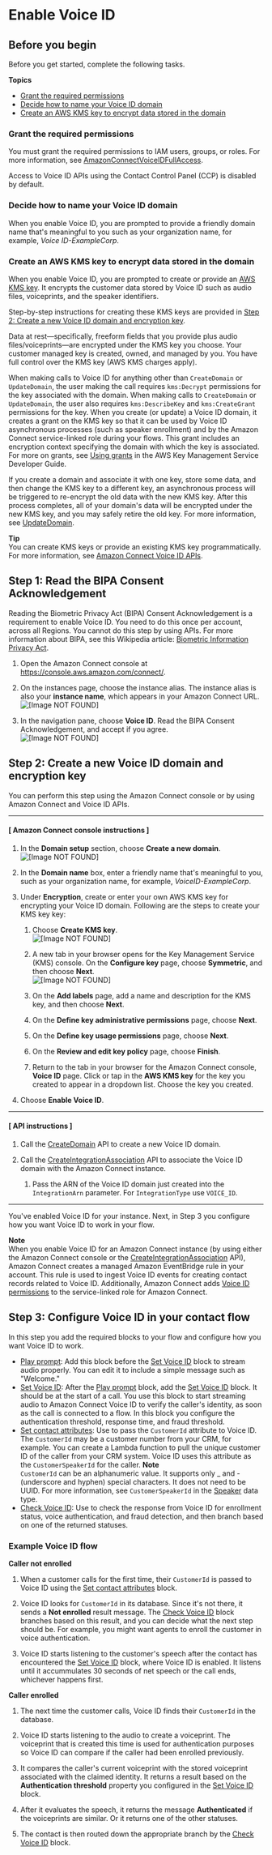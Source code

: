# Enable Voice ID<a name="enable-voiceid"></a>

## Before you begin<a name="enable-voiceid-requirements"></a>

Before you get started, complete the following tasks\.

**Topics**
+ [Grant the required permissions](#enable-voiceid-permissions)
+ [Decide how to name your Voice ID domain](#enable-voiceid-domains)
+ [Create an AWS KMS key to encrypt data stored in the domain](#enable-voiceid-awsmanagedkey)

### Grant the required permissions<a name="enable-voiceid-permissions"></a>

You must grant the required permissions to IAM users, groups, or roles\. For more information, see [AmazonConnectVoiceIDFullAccess](security_iam_awsmanpol.md#amazonconnectvoiceidfullaccesspolicy)\.

Access to Voice ID APIs using the Contact Control Panel \(CCP\) is disabled by default\.

### Decide how to name your Voice ID domain<a name="enable-voiceid-domains"></a>

When you enable Voice ID, you are prompted to provide a friendly domain name that's meaningful to you such as your organization name, for example, *Voice ID\-ExampleCorp*\. 

### Create an AWS KMS key to encrypt data stored in the domain<a name="enable-voiceid-awsmanagedkey"></a>

When you enable Voice ID, you are prompted to create or provide an [AWS KMS key](https://docs.aws.amazon.com/kms/latest/developerguide/concepts.html#kms_keys)\. It encrypts the customer data stored by Voice ID such as audio files, voiceprints, and the speaker identifiers\.

Step\-by\-step instructions for creating these KMS keys are provided in [Step 2: Create a new Voice ID domain and encryption key](#enable-voiceid-step2)\.

Data at rest—specifically, freeform fields that you provide plus audio files/voiceprints—are encrypted under the KMS key you choose\. Your customer managed key is created, owned, and managed by you\. You have full control over the KMS key \(AWS KMS charges apply\)\.

When making calls to Voice ID for anything other than `CreateDomain` or `UpdateDomain`, the user making the call requires `kms:Decrypt` permissions for the key associated with the domain\. When making calls to `CreateDomain` or `UpdateDomain`, the user also requires `kms:DescribeKey` and `kms:CreateGrant` permissions for the key\. When you create \(or update\) a Voice ID domain, it creates a grant on the KMS key so that it can be used by Voice ID asynchronous processes \(such as speaker enrollment\) and by the Amazon Connect service\-linked role during your flows\. This grant includes an encryption context specifying the domain with which the key is associated\. For more on grants, see [Using grants](https://docs.aws.amazon.com/kms/latest/developerguide/grants.html) in the AWS Key Management Service Developer Guide\.

If you create a domain and associate it with one key, store some data, and then change the KMS key to a different key, an asynchronous process will be triggered to re\-encrypt the old data with the new KMS key\. After this process completes, all of your domain's data will be encrypted under the new KMS key, and you may safely retire the old key\. For more information, see [UpdateDomain](https://docs.aws.amazon.com/voiceid/latest/APIReference/API_UpdateDomain)\.

**Tip**  
You can create KMS keys or provide an existing KMS key programmatically\. For more information, see [Amazon Connect Voice ID APIs](https://docs.aws.amazon.com/voiceid/latest/APIReference/)\.

## Step 1: Read the BIPA Consent Acknowledgement<a name="enable-voiceid-step1"></a>

Reading the Biometric Privacy Act \(BIPA\) Consent Acknowledgement is a requirement to enable Voice ID\. You need to do this once per account, across all Regions\. You cannot do this step by using APIs\. For more information about BIPA, see this Wikipedia article: [Biometric Information Privacy Act](https://en.wikipedia.org/wiki/Biometric_Information_Privacy_Act)\. 

1. Open the Amazon Connect console at [https://console\.aws\.amazon\.com/connect/](https://console.aws.amazon.com/connect/)\.

1. On the instances page, choose the instance alias\. The instance alias is also your **instance name**, which appears in your Amazon Connect URL\.  
![\[Image NOT FOUND\]](http://docs.aws.amazon.com/connect/latest/adminguide/images/instance.png)

1. In the navigation pane, choose **Voice ID**\. Read the BIPA Consent Acknowledgement, and accept if you agree\.  
![\[Image NOT FOUND\]](http://docs.aws.amazon.com/connect/latest/adminguide/images/voiceid-bipa.png)

## Step 2: Create a new Voice ID domain and encryption key<a name="enable-voiceid-step2"></a>

You can perform this step using the Amazon Connect console or by using Amazon Connect and Voice ID APIs\. 

------
#### [ Amazon Connect console instructions ]

1. In the **Domain setup** section, choose **Create a new domain**\.  
![\[Image NOT FOUND\]](http://docs.aws.amazon.com/connect/latest/adminguide/images/voiceid-enable-domain.png)

1. In the **Domain name** box, enter a friendly name that's meaningful to you, such as your organization name, for example, *VoiceID\-ExampleCorp*\.

1. Under **Encryption**, create or enter your own AWS KMS key for encrypting your Voice ID domain\. Following are the steps to create your KMS key key:

   1. Choose **Create KMS key**\.  
![\[Image NOT FOUND\]](http://docs.aws.amazon.com/connect/latest/adminguide/images/voiceid-create-kms-key.png)

   1. A new tab in your browser opens for the Key Management Service \(KMS\) console\. On the **Configure key** page, choose **Symmetric**, and then choose **Next**\.  
![\[Image NOT FOUND\]](http://docs.aws.amazon.com/connect/latest/adminguide/images/customer-profiles-create-kms-key-configure-key.png)

   1. On the **Add labels** page, add a name and description for the KMS key, and then choose **Next**\.

   1. On the **Define key administrative permissions** page, choose **Next**\.

   1. On the **Define key usage permissions** page, choose **Next**\.

   1. On the **Review and edit key policy** page, choose **Finish**\.

   1. Return to the tab in your browser for the Amazon Connect console, **Voice ID** page\. Click or tap in the **AWS KMS key** for the key you created to appear in a dropdown list\. Choose the key you created\.

1. Choose **Enable Voice ID**\. 

------
#### [ API instructions ]

1. Call the [CreateDomain](https://docs.aws.amazon.com/voiceid/latest/APIReference/API_CreateDomain.html) API to create a new Voice ID domain\.

1. Call the [CreateIntegrationAssociation](https://docs.aws.amazon.com/connect/latest/APIReference/API_CreateIntegrationAssociation.html) API to associate the Voice ID domain with the Amazon Connect instance\.

   1. Pass the ARN of the Voice ID domain just created into the `IntegrationArn` parameter\. For `IntegrationType` use `VOICE_ID`\.

------

You've enabled Voice ID for your instance\. Next, in Step 3 you configure how you want Voice ID to work in your flow\.

**Note**  
When you enable Voice ID for an Amazon Connect instance \(by using either the Amazon Connect console or the [CreateIntegrationAssociation](https://docs.aws.amazon.com/connect/latest/APIReference/API_CreateIntegrationAssociation.html) API\), Amazon Connect creates a managed Amazon EventBridge rule in your account\. This rule is used to ingest Voice ID events for creating contact records related to Voice ID\. Additionally, Amazon Connect adds [Voice ID permissions](connect-slr.md) to the service\-linked role for Amazon Connect\.

## Step 3: Configure Voice ID in your contact flow<a name="enable-voiceid-step3"></a>

In this step you add the required blocks to your flow and configure how you want Voice ID to work\.
+ [Play prompt](play.md): Add this block before the [Set Voice ID](set-voice-id.md) block to stream audio properly\. You can edit it to include a simple message such as "Welcome\."
+ [Set Voice ID](set-voice-id.md): After the [Play prompt](play.md) block, add the [Set Voice ID](set-voice-id.md) block\. It should be at the start of a call\. You use this block to start streaming audio to Amazon Connect Voice ID to verify the caller's identity, as soon as the call is connected to a flow\. In this block you configure the authentication threshold, response time, and fraud threshold\. 
+ [Set contact attributes](set-contact-attributes.md): Use to pass the `CustomerId` attribute to Voice ID\. The `CustomerId` may be a customer number from your CRM, for example\. You can create a Lambda function to pull the unique customer ID of the caller from your CRM system\. Voice ID uses this attribute as the `CustomerSpeakerId` for the caller\.
**Note**  
`CustomerId` can be an alphanumeric value\. It supports only \_ and \- \(underscore and hyphen\) special characters\. It does not need to be UUID\. For more information, see `CustomerSpeakerId` in the [Speaker](https://docs.aws.amazon.com/voiceid/latest/APIReference/API_Speaker.html) data type\.
+ [Check Voice ID](check-voice-id.md): Use to check the response from Voice ID for enrollment status, voice authentication, and fraud detection, and then branch based on one of the returned statuses\.

### Example Voice ID flow<a name="sample-voiceid-flow"></a>

**Caller not enrolled**

1. When a customer calls for the first time, their `CustomerId` is passed to Voice ID using the [Set contact attributes](set-contact-attributes.md) block\.

1. Voice ID looks for `CustomerId` in its database\. Since it's not there, it sends a **Not enrolled** result message\. The [Check Voice ID](check-voice-id.md) block branches based on this result, and you can decide what the next step should be\. For example, you might want agents to enroll the customer in voice authentication\.

1. Voice ID starts listening to the customer's speech after the contact has encountered the [Set Voice ID](set-voice-id.md) block, where Voice ID is enabled\. It listens until it accummulates 30 seconds of net speech or the call ends, whichever happens first\.

**Caller enrolled**

1. The next time the customer calls, Voice ID finds their `CustomerId` in the database\. 

1. Voice ID starts listening to the audio to create a voiceprint\. The voiceprint that is created this time is used for authentication purposes so Voice ID can compare if the caller had been enrolled previously\.

1.  It compares the caller's current voiceprint with the stored voiceprint associated with the claimed identity\. It returns a result based on the **Authentication threshold** property you configured in the [Set Voice ID](set-voice-id.md) block\.

1. After it evaluates the speech, it returns the message **Authenticated** if the voiceprints are similar\. Or it returns one of the other statuses\.

1. The contact is then routed down the appropriate branch by the [Check Voice ID](check-voice-id.md) block\.